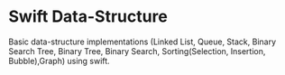 # Swift Data-Structure
Basic data-structure implementations (Linked List, Queue, Stack, Binary Search Tree,  Binary Tree, Binary Search, Sorting(Selection, Insertion, Bubble),Graph) using swift.

